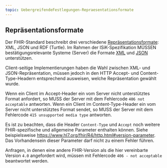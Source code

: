 ```yaml
---
topic: UebergreifendeFestlegungen-Repraesentationsformate
---
```

## Repräsentationsformate

Der FHIR-Standard beschreibt drei verschiedene [Repräsentationsformate](https://hl7.org/fhir/R4/formats.html#wire): XML, JSON und RDF (Turtle).
Im Rahmen der ISiK-Spezifikation MÜSSEN bestätigungsrelevante Systeme (Server) die Formate [XML](https://hl7.org/fhir/R4/xml.html) und [JSON](https://hl7.org/fhir/R4/json.html) unterstützen.

Client-seitige Implementierungen haben die Wahl zwischen XML- und JSON-Repräsentation, müssen jedoch in den HTTP Accept- und Content-Type-Headern entsprechend ausweisen, welche Repräsentation gewählt wurde.

Wenn ein Client im Accept-Header ein vom Server nicht unterstütztes Format anfordert, so MUSS der Server mit dem Fehlercode `406 not acceptable` antworten.
Wenn ein Client im Content-Type-Header ein vom Server nicht unterstütztes Format sendet, so MUSS der Server mit dem Fehlercode `415 unsupported media type` antworten.

Es ist zu beachten, dass die Header `Content-Type` und `Accept` noch weitere FHIR-spezifische und allgemeine Parameter enthalten können. Siehe beispielsweise https://www.hl7.org/fhir/R4/http.html#version-parameter. Das Vorhandensein dieser Parameter darf nicht zu einem Fehler führen.

Anfragen, in denen eine andere FHIR-Version als die hier vereinbarte Version `4.0` angefordert wird, müssen mit Fehlercode `406 - not acceptable` beantwortet werden.




